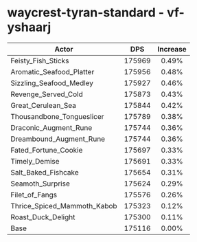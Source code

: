 # waycrest-tyran-standard - vf-yshaarj
| Actor | DPS | Increase |
|---|:---:|:---:|
|Feisty_Fish_Sticks|175969|0.49%|
|Aromatic_Seafood_Platter|175956|0.48%|
|Sizzling_Seafood_Medley|175927|0.46%|
|Revenge_Served_Cold|175873|0.43%|
|Great_Cerulean_Sea|175844|0.42%|
|Thousandbone_Tongueslicer|175789|0.38%|
|Draconic_Augment_Rune|175744|0.36%|
|Dreambound_Augment_Rune|175744|0.36%|
|Fated_Fortune_Cookie|175697|0.33%|
|Timely_Demise|175691|0.33%|
|Salt_Baked_Fishcake|175654|0.31%|
|Seamoth_Surprise|175624|0.29%|
|Filet_of_Fangs|175576|0.26%|
|Thrice_Spiced_Mammoth_Kabob|175323|0.12%|
|Roast_Duck_Delight|175300|0.11%|
|Base|175116|0.00%|

